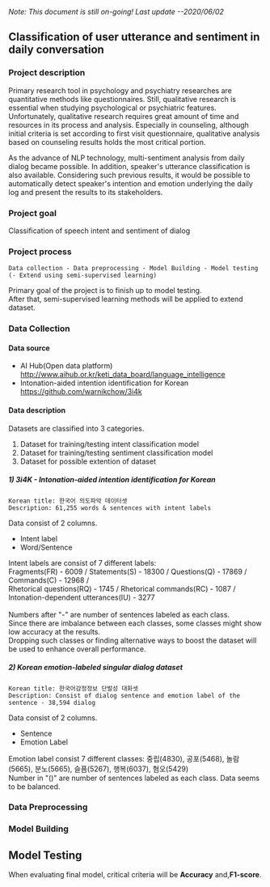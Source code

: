 *Note: This document is still on-going! Last update --2020/06/02*
## Classification of user utterance and sentiment in daily conversation

### Project description

Primary research tool in psychology and psychiatry researches are quantitative methods like questionnaires.
Still, qualitative research is essential when studying psychological or psychiatric features. 
Unfortunately, qualitative research requires great amount of time and resources in its process and analysis. 
Especially in counseling, although initial criteria is set according to first visit questionnaire, 
qualitative analysis based on counseling results holds the most critical portion.

As the advance of NLP technology, multi-sentiment analysis from daily dialog became possible. 
In addition, speaker's utterance classification is also available.
Considering such previous results, it would be possible to automatically detect speaker's intention and emotion
underlying the daily log and present the results to its stakeholders.

### Project goal

Classification of speech intent and sentiment of dialog

### Project process
```
Data collection - Data preprocessing - Model Building - Model testing (- Extend using semi-supervised learning)
```
Primary goal of the project is to finish up to  model testing.<br>
After that, semi-supervised learning methods will be applied to extend dataset.<br>

### Data Collection

#### Data source
- AI Hub(Open data platform) <http://www.aihub.or.kr/keti_data_board/language_intelligence> <br>
- Intonation-aided intention identification for Korean <https://github.com/warnikchow/3i4k> <br>

#### Data description

Datasets are classified into 3 categories.
1) Dataset for training/testing intent classification model
2) Dataset for training/testing sentiment classification model
3) Dataset for possible extention of dataset

##### 1) 3i4K - Intonation-aided intention identification for Korean
```
Korean title: 한국어 의도파악 데이터셋
Description: 61,255 words & sentences with intent labels
```
Data consist of 2 columns.
- Intent label
- Word/Sentence

Intent labels are consist of 7 different labels: <br>
Fragments(FR) - 6009 / Statements(S) - 18300 / Questions(Q) - 17869 / Commands(C) - 12968 /<br> 
Rhetorical questions(RQ) - 1745 / Rhetorical commands(RC) - 1087 / Intonation-dependent utterances(IU) - 3277<br>
<br>
Numbers after "-" are number of sentences labeled as each class. <br>
Since there are imbalance between each classes, some classes might show low accuracy at the results. <br>
Dropping such classes or finding alternative ways to boost the dataset will be used to enhance overall performance.

##### 2) Korean emotion-labeled singular dialog dataset
```
Korean title: 한국어감정정보 단발성 대화셋 
Description: Consist of dialog sentence and emotion label of the sentence - 38,594 dialog
```
Data consist of 2 columns.
- Sentence
- Emotion Label

Emotion label consist 7 different classes: 중립(4830), 공포(5468), 놀람(5665), 분노(5665), 슬픔(5267), 행복(6037), 혐오(5429)<br>
Number in "()" are number of sentences labeled as each class. Data seems to be balanced.

### Data Preprocessing

### Model Building

## Model Testing

When evaluating final model, critical criteria will be **Accuracy** and,**F1-score**.<br>

